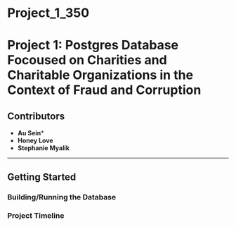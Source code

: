 # Project_1_350

# Project 1: Postgres Database Focoused on Charities and Charitable Organizations in the Context of Fraud and Corruption

## Contributors

- **Au Sein***
- **Honey Love**
- **Stephanie Myalik**

---

## Getting Started

### Building/Running the Database
### Project Timeline
